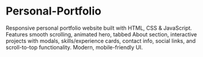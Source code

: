 # Personal-Portfolio
Responsive personal portfolio website built with HTML, CSS &amp; JavaScript. Features smooth scrolling, animated hero, tabbed About section, interactive projects with modals, skills/experience cards, contact info, social links, and scroll-to-top functionality. Modern, mobile-friendly UI.
